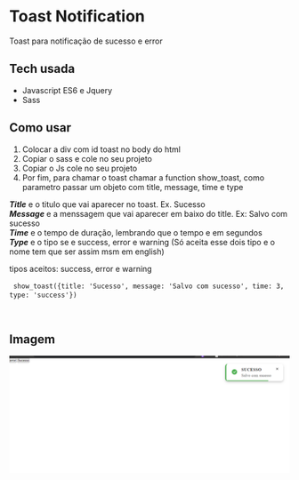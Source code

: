 # Toast Notification

Toast para notificação de sucesso e error

## Tech usada
* Javascript ES6 e Jquery
* Sass

## Como usar
1. Colocar a div com id toast no body do html
2. Copiar o sass e cole no seu projeto
3. Copiar o Js cole no seu projeto
4. Por fim, para chamar o toast chamar a function show_toast, como parametro passar um objeto com title, message, time e type

***Title*** e o titulo que vai aparecer no toast. Ex. Sucesso <br/>
***Message*** e a menssagem que vai aparecer em baixo do title. Ex: Salvo com sucesso <br/>
***Time*** e o tempo de duração, lembrando que o tempo e em segundos <br/>
***Type*** e o tipo se e success, error e warning (Só aceita esse dois tipo e o nome tem que ser assim msm em english)

tipos aceitos: success, error e warning

```
 show_toast({title: 'Sucesso', message: 'Salvo com sucesso', time: 3, type: 'success'})
```

<br/>

## Imagem

![imagem-demo](/assets/Screenshot_3.png)